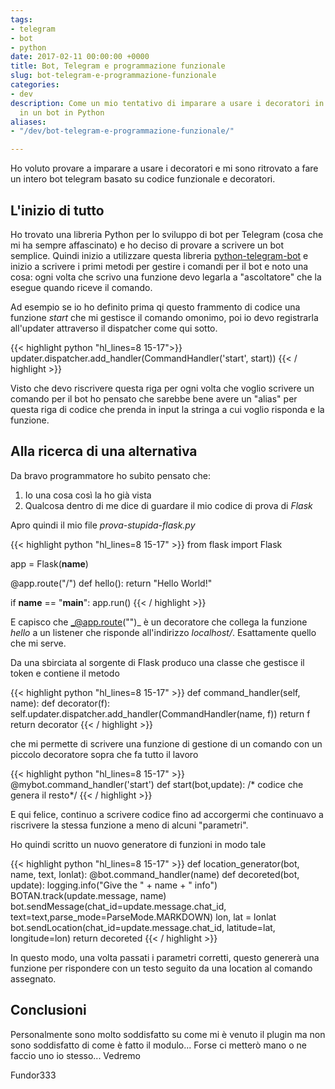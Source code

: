 ```yaml
---
tags:
- telegram
- bot
- python
date: 2017-02-11 00:00:00 +0000
title: Bot, Telegram e programmazione funzionale
slug: bot-telegram-e-programmazione-funzionale
categories:
- dev
description: Come un mio tentativo di imparare a usare i decoratori in python è sfociata
  in un bot in Python
aliases:
- "/dev/bot-telegram-e-programmazione-funzionale/"

---
```

Ho voluto provare a imparare a usare i decoratori e mi sono ritrovato a fare un intero bot telegram basato su codice funzionale e decoratori.

## L'inizio di tutto

Ho trovato una libreria Python per lo sviluppo di bot per Telegram (cosa che mi ha sempre affascinato) e ho deciso di provare a scrivere un bot semplice. Quindi inizio a utilizzare questa libreria [python-telegram-bot](https://python-telegram-bot.org/) e inizio a scrivere i primi metodi per gestire i comandi per il bot e noto una cosa: ogni volta che scrivo una funzione devo legarla a "ascoltatore" che la esegue quando riceve il comando.

Ad esempio se io ho definito prima qi questo frammento di codice una funzione _start_ che mi gestisce il comando omonimo, poi io devo registrarla all'updater attraverso il dispatcher come qui sotto.

{{< highlight python "hl_lines=8 15-17">}}
updater.dispatcher.add_handler(CommandHandler('start', start))
{{< / highlight  >}}


Visto che devo riscrivere questa riga per ogni volta che voglio scrivere un comando per il bot ho pensato che sarebbe bene avere un "alias" per questa riga di codice che prenda in input la stringa a cui voglio risponda e la funzione.

<!--more-->

## Alla ricerca di una alternativa
Da bravo programmatore ho subito pensato che:

 1. Io una cosa così la ho già vista
 2. Qualcosa dentro di me dice di guardare il mio codice di prova di _Flask_

Apro quindi il mio file _prova-stupida-flask.py_

{{< highlight python "hl_lines=8 15-17" >}}
from flask import Flask

app = Flask(__name__)

@app.route("/")
def hello():
	return "Hello World!"

if __name__ == "__main__":
	app.run()
{{< / highlight >}}

E capisco che _@app.route("")_ è un decoratore che collega la funzione _hello_ a un listener che risponde all'indirizzo _localhost/_. Esattamente quello che mi serve.

Da una sbirciata al sorgente di Flask produco una classe che gestisce il token e contiene il metodo

{{< highlight python "hl_lines=8 15-17" >}}
def command_handler(self, name):
	def decorator(f):
		self.updater.dispatcher.add_handler(CommandHandler(name, f))
		return f
	return decorator
{{< / highlight >}}

che mi permette di scrivere una funzione di gestione di un comando con un piccolo decoratore sopra che fa tutto il lavoro

{{< highlight python "hl_lines=8 15-17" >}}
@mybot.command_handler('start')
def start(bot,update):
	/* codice che genera il resto*/
{{<  / highlight >}}

E qui felice, continuo a scrivere codice fino ad accorgermi che continuavo a riscrivere la stessa funzione a meno di alcuni "parametri".

Ho quindi scritto un nuovo generatore di funzioni in modo tale

{{< highlight python "hl_lines=8 15-17" >}}
def location_generator(bot, name, text, lonlat):
  @bot.command_handler(name)
  def decoreted(bot, update):
	  logging.info("Give the " + name + " info")
	  BOTAN.track(update.message, name)
	  bot.sendMessage(chat_id=update.message.chat_id, text=text,parse_mode=ParseMode.MARKDOWN)
	  lon, lat = lonlat
	  bot.sendLocation(chat_id=update.message.chat_id, latitude=lat, longitude=lon)
	return decoreted
{{< / highlight >}}


In questo modo, una volta passati i parametri corretti, questo genererà una funzione per rispondere con un testo seguito da una location al comando assegnato.

## Conclusioni

Personalmente sono molto soddisfatto su come mi è venuto il plugin ma non sono soddisfatto di come è fatto il modulo... Forse ci metterò mano o ne faccio uno io stesso... Vedremo

Fundor333
